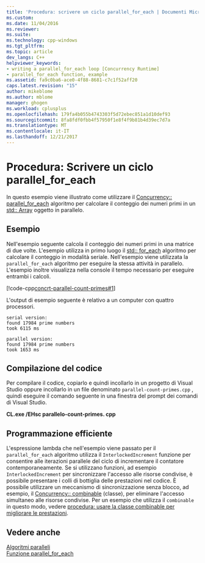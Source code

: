 ```yaml
---
title: 'Procedura: scrivere un ciclo parallel_for_each | Documenti Microsoft'
ms.custom: 
ms.date: 11/04/2016
ms.reviewer: 
ms.suite: 
ms.technology: cpp-windows
ms.tgt_pltfrm: 
ms.topic: article
dev_langs: C++
helpviewer_keywords:
- writing a parallel_for_each loop [Concurrency Runtime]
- parallel_for_each function, example
ms.assetid: fa9c0ba6-ace0-4f88-8681-c7c1f52aff20
caps.latest.revision: "15"
author: mikeblome
ms.author: mblome
manager: ghogen
ms.workload: cplusplus
ms.openlocfilehash: 179fa4b055b4743303f5d72ebec851a1d10def93
ms.sourcegitcommit: 8fa8fdf0fbb4f57950f1e8f4f9b81b4d39ec7d7a
ms.translationtype: MT
ms.contentlocale: it-IT
ms.lasthandoff: 12/21/2017
---
```

# <a name="how-to-write-a-parallelforeach-loop"></a>Procedura: Scrivere un ciclo parallel_for_each
In questo esempio viene illustrato come utilizzare il [Concurrency:: parallel_for_each](reference/concurrency-namespace-functions.md#parallel_for_each) algoritmo per calcolare il conteggio dei numeri primi in un [std:: Array](../../standard-library/array-class-stl.md) oggetto in parallelo.  
  
## <a name="example"></a>Esempio  
 Nell'esempio seguente calcola il conteggio dei numeri primi in una matrice di due volte. L'esempio utilizza in primo luogo il [std:: for_each](../../standard-library/algorithm-functions.md#for_each) algoritmo per calcolare il conteggio in modalità seriale. Nell'esempio viene utilizzata la `parallel_for_each` algoritmo per eseguire la stessa attività in parallelo. L'esempio inoltre visualizza nella console il tempo necessario per eseguire entrambi i calcoli.  
  
 [!code-cpp[concrt-parallel-count-primes#1](../../parallel/concrt/codesnippet/cpp/how-to-write-a-parallel-for-each-loop_1.cpp)]  
  
 L'output di esempio seguente è relativo a un computer con quattro processori.  
  
```Output  
serial version:  
found 17984 prime numbers  
took 6115 ms  
 
parallel version:  
found 17984 prime numbers  
took 1653 ms  
```  
  
## <a name="compiling-the-code"></a>Compilazione del codice  
 Per compilare il codice, copiarlo e quindi incollarlo in un progetto di Visual Studio oppure incollarlo in un file denominato `parallel-count-primes.cpp` , quindi eseguire il comando seguente in una finestra del prompt dei comandi di Visual Studio.  
  
 **CL.exe /EHsc parallelo-count-primes. cpp**  
  
## <a name="robust-programming"></a>Programmazione efficiente  
 L'espressione lambda che nell'esempio viene passato per il `parallel_for_each` algoritmo utilizza il `InterlockedIncrement` funzione per consentire alle iterazioni parallele del ciclo di incrementare il contatore contemporaneamente. Se si utilizzano funzioni, ad esempio `InterlockedIncrement` per sincronizzare l'accesso alle risorse condivise, è possibile presentare i colli di bottiglia delle prestazioni nel codice. È possibile utilizzare un meccanismo di sincronizzazione senza blocco, ad esempio, il [Concurrency:: combinable](../../parallel/concrt/reference/combinable-class.md) (classe), per eliminare l'accesso simultaneo alle risorse condivise. Per un esempio che utilizza il `combinable` in questo modo, vedere [procedura: usare la classe combinable per migliorare le prestazioni](../../parallel/concrt/how-to-use-combinable-to-improve-performance.md).  
  
## <a name="see-also"></a>Vedere anche  
 [Algoritmi paralleli](../../parallel/concrt/parallel-algorithms.md)   
 [Funzione parallel_for_each](reference/concurrency-namespace-functions.md#parallel_for_each)


